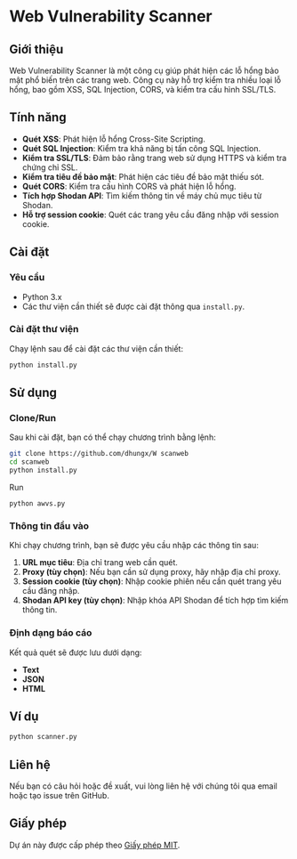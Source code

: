 # Web Vulnerability Scanner

## Giới thiệu
Web Vulnerability Scanner là một công cụ giúp phát hiện các lỗ hổng bảo mật phổ biến trên các trang web. Công cụ này hỗ trợ kiểm tra nhiều loại lỗ hổng, bao gồm XSS, SQL Injection, CORS, và kiểm tra cấu hình SSL/TLS.

## Tính năng
- **Quét XSS**: Phát hiện lỗ hổng Cross-Site Scripting.
- **Quét SQL Injection**: Kiểm tra khả năng bị tấn công SQL Injection.
- **Kiểm tra SSL/TLS**: Đảm bảo rằng trang web sử dụng HTTPS và kiểm tra chứng chỉ SSL.
- **Kiểm tra tiêu đề bảo mật**: Phát hiện các tiêu đề bảo mật thiếu sót.
- **Quét CORS**: Kiểm tra cấu hình CORS và phát hiện lỗ hổng.
- **Tích hợp Shodan API**: Tìm kiếm thông tin về máy chủ mục tiêu từ Shodan.
- **Hỗ trợ session cookie**: Quét các trang yêu cầu đăng nhập với session cookie.

## Cài đặt

### Yêu cầu
- Python 3.x
- Các thư viện cần thiết sẽ được cài đặt thông qua `install.py`.

### Cài đặt thư viện
Chạy lệnh sau để cài đặt các thư viện cần thiết:

```bash
python install.py
```

## Sử dụng

### Clone/Run
Sau khi cài đặt, bạn có thể chạy chương trình bằng lệnh:

```bash
git clone https://github.com/dhungx/W scanweb
cd scanweb
python install.py
```
Run
```
python awvs.py
```

### Thông tin đầu vào
Khi chạy chương trình, bạn sẽ được yêu cầu nhập các thông tin sau:
1. **URL mục tiêu**: Địa chỉ trang web cần quét.
2. **Proxy (tùy chọn)**: Nếu bạn cần sử dụng proxy, hãy nhập địa chỉ proxy.
3. **Session cookie (tùy chọn)**: Nhập cookie phiên nếu cần quét trang yêu cầu đăng nhập.
4. **Shodan API key (tùy chọn)**: Nhập khóa API Shodan để tích hợp tìm kiếm thông tin.

### Định dạng báo cáo
Kết quả quét sẽ được lưu dưới dạng:
- **Text**
- **JSON**
- **HTML**

## Ví dụ
```bash
python scanner.py
```

## Liên hệ
Nếu bạn có câu hỏi hoặc đề xuất, vui lòng liên hệ với chúng tôi qua email hoặc tạo issue trên GitHub.

## Giấy phép
Dự án này được cấp phép theo [Giấy phép MIT](LICENSE).
